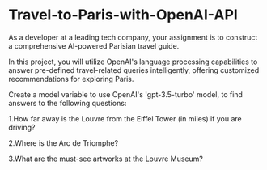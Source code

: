 # Travel-to-Paris-with-OpenAI-API
As a developer at a leading tech company, your assignment is to construct a comprehensive AI-powered Parisian travel guide.

In this project, you will utilize OpenAI's language processing capabilities to answer pre-defined travel-related queries intelligently, offering customized recommendations for exploring Paris.

Create a model variable to use OpenAI's 'gpt-3.5-turbo' model, to find answers to the following questions:

1.How far away is the Louvre from the Eiffel Tower (in miles) if you are driving?

2.Where is the Arc de Triomphe?

3.What are the must-see artworks at the Louvre Museum?
